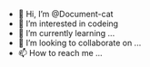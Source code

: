 - 👋 Hi, I’m @Document-cat
- 👀 I’m interested in codeing
- 🌱 I’m currently learning ...
- 💞️ I’m looking to collaborate on ...
- 📫 How to reach me ...

<!---
Document-cat/Document-cat is a ✨ special ✨ repository because its `README.md` (this file) appears on your GitHub profile.
You can click the Preview link to take a look at your changes.
--->

